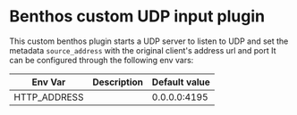 # Benthos custom UDP input plugin

This custom benthos plugin starts a UDP server to listen to UDP
and set the metadata `source_address` with the original client's address url and port
It can be configured through the following env vars:

| Env Var                                    | Description | Default value          |
|--------------------------------------------|-------------|------------------------|
| HTTP_ADDRESS                               |             | 0.0.0.0:4195           |

